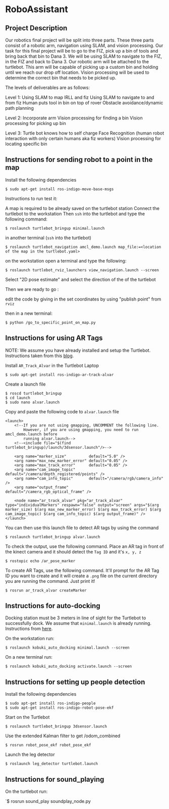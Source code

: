 RoboAssistant
==========

Project Description 
----

Our robotics final project will be split into three parts. These three parts consist of a robotic arm, navigation using SLAM, and vision processing. Our task for this final project will be to go to the FIZ, pick up a bin of tools and bring back that bin to Dana 3. We will be using SLAM to navigate to the FIZ, in the FIZ and back to Dana 3. Our robotic arm will be attached to the turtlebot. This arm will be capable of picking up a custom bin and holding until we reach our drop off location. Vision processing will be used to determine the correct bin that needs to be picked up.

 
The levels of deliverables are as follows:
 
  Level 1:
    Using SLAM to map IRLL and fiz
    Using SLAM to navigate to and from fiz
    Human puts tool in bin on top of rover
    Obstacle avoidance/dynamic path planning
 
  Level 2:
    Incorporate arm
    Vision processing for finding a bin
    Vision processing for picking up bin
 
  Level 3:
    Turtle bot knows how to self charge
    Face Recognition (human robot interaction with only certain humans aka fiz workers)
    Vision processing for locating specific bin
 


Instructions for sending robot to a point in the map
---------------

Install the following dependencies

`$ sudo apt-get install ros-indigo-move-base-msgs`

Instructions to run test it:

A map is required to be already saved on the turtlebot station
Connect the turtlebot to the workstation
Then `ssh` into the turtlebot and type the following command:

`$ roslaunch turtlebot_bringup minimal.launch`

in another terminal (`ssh` into the turtlebot)

`$ roslaunch turtlebot_navigation amcl_demo.launch map_file:=<location of the map in the turtlebot.yaml>`

on the workstation open a terminal and type the following:

`$ roslaunch turtlebot_rviz_launchers view_navigation.launch --screen`

Select "2D pose estimate" and select the direction of the of the turtlebot

Then we are ready to go :

edit the code by giving in the set coordinates by using "publish point" from `rviz`

then in a new terminal:

`$ python /go_to_specific_point_on_map.py`



Instructions for using AR Tags
---------------

NOTE: We assume you have already installed and setup the Turtlebot. Instructions taken from this [blog](http://ros-robotics.blogspot.com/2015/04/recognize-ar-tags-with-ros.html).

Install `AR_Track_Alvar` in the Turtlebot Laptop

`$ sudo apt-get install ros-indigo-ar-track-alvar`

Create a launch file

```
$ roscd turtlebot_bringup
$ cd launch
$ sudo nano alvar.launch
```

Copy and paste the following code to `alvar.launch` file

```
<launch>
    <!--If you are not using gmapping, UNCOMMENT the following line.
        However, if you are using gmapping, you need to run amcl_demo.launch before
        running alvar.launch-->
    <!--<include file="$(find turtlebot_bringup)/launch/3dsensor.launch"/>-->

    <arg name="marker_size"          default="5.0" />
    <arg name="max_new_marker_error" default="0.05" />
    <arg name="max_track_error"      default="0.05" />
    <arg name="cam_image_topic"      default="/camera/depth_registered/points" />
    <arg name="cam_info_topic"       default="/camera/rgb/camera_info" />
    <arg name="output_frame"         default="/camera_rgb_optical_frame" />

    <node name="ar_track_alvar" pkg="ar_track_alvar" type="individualMarkers" respawn="false" output="screen" args="$(arg marker_size) $(arg max_new_marker_error) $(arg max_track_error) $(arg cam_image_topic) $(arg cam_info_topic) $(arg output_frame)" />
</launch>
```

You can then use this launch file to detect AR tags by using the command

`$ roslaunch turtlebot_bringup alvar.launch`

To check the output, use the following command. Place an AR tag in front of the kinect camera and it should detect the `Tag ID` and it's `x, y, z`

`$ rostopic echo /ar_pose_marker`

To create AR Tags, use the following command. It'll prompt for the AR Tag ID you want to create and it will create a `.png` file on the current directory you are running the command. Just print it!

`$ rosrun ar_track_alvar createMarker`



Instructions for auto-docking
---------------

Docking station must be 3 meters in line of sight for the Turtlebot to successfully dock. We assume that `minimal.launch` is already running. Instructions from [here](http://learn.turtlebot.com/2015/02/01/12/).

On the workstation run:

`$ roslaunch kobuki_auto_docking minimal.launch --screen`

On a new terminal run:

`$ roslaunch kobuki_auto_docking activate.launch --screen`



Instructions for setting up people detection
---------------

Install the following dependencies

```
$ sudo apt-get install ros-indigo-people
$ sudo apt-get install ros-indigo-robot-pose-ekf
```

Start on the Turtlebot

`$ roslaunch turtlebot_bringup 3dsensor.launch`

Use the extended Kalman filter to get /odom_combined

`$ rosrun robot_pose_ekf robot_pose_ekf`

Launch the leg detector

`$ roslaunch leg_detector turtlebot.launch`

Instructions for sound_playing
---------------

On the turtlebot run:

`$ rosrun sound_play soundplay_node.py




